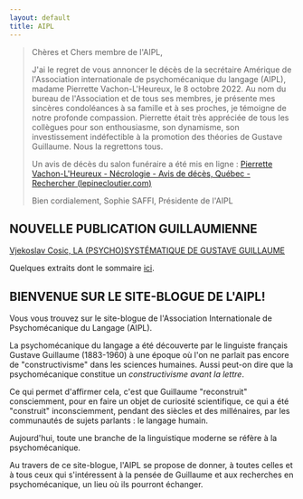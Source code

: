```yaml
---
layout: default
title: AIPL
---
```


> Chères et Chers membre de l'AIPL,
> 
> J'ai le regret de vous annoncer le décès de la secrétaire Amérique de l'Association internationale de psychomécanique du langage (AIPL), madame Pierrette Vachon-L'Heureux, le 8 octobre 2022. 
> Au nom du bureau de l'Association et de tous ses membres, je présente mes sincères condoléances à sa famille et à ses proches, je témoigne de notre profonde compassion. Pierrette était très appréciée de tous les collègues pour son enthousiasme, son dynamisme, son investissement indéfectible à la promotion des théories de Gustave Guillaume. Nous la regrettons tous. 
> 
> Un avis de décès du salon funéraire a été mis en ligne : [Pierrette Vachon-L'Heureux - Nécrologie - Avis de décès, Québec - Rechercher (lepinecloutier.com)](https://www.lepinecloutier.com/necrologie-avis-de-deces/68380-pierrette-vachon-l-heureux)
> 
> Bien cordialement,
> Sophie SAFFI, Présidente de l'AIPL

## NOUVELLE PUBLICATION GUILLAUMIENNE

[Vjekoslav Cosic, LA (PSYCHO)SYSTÉMATIQUE DE GUSTAVE GUILLAUME](https://www.editions-harmattan.fr/livre-la_psycho_systematique_de_gustave_guillaume_vjekoslav_cosic-9782343239231-71373.html)

Quelques extraits dont le sommaire [ici](http://liseuse.harmattan.fr/978-2-343-23923-1).

## BIENVENUE SUR LE SITE-BLOGUE DE L'AIPL!

Vous vous trouvez sur le site-blogue de l'Association Internationale de Psychomécanique du Langage (AIPL).

La psychomécanique du langage a été découverte par le linguiste français Gustave Guillaume (1883-1960) à une époque où l'on ne parlait pas encore de "constructivisme" dans les sciences humaines. Aussi peut-on dire que la psychomécanique constitue un *constructivisme avant la lettre*.

Ce qui permet d'affirmer cela, c'est que Guillaume "reconstruit" consciemment, pour en faire un objet de curiosité scientifique, ce qui a été "construit" inconsciemment, pendant des siècles et des millénaires, par les communautés de sujets parlants : le langage humain.

Aujourd'hui, toute une branche de la linguistique moderne se réfère à la psychomécanique.

Au travers de ce site-blogue, l'AIPL se propose de donner, à toutes celles et à tous ceux qui s'intéressent à la pensée de Guillaume et aux recherches en psychomécanique, un lieu où ils pourront échanger.

